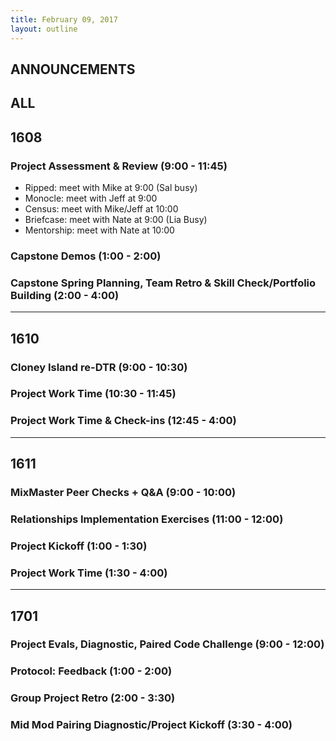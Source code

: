 ```yaml
---
title: February 09, 2017
layout: outline
---
```


## ANNOUNCEMENTS

## ALL

## 1608

### Project Assessment & Review (9:00 - 11:45)

* Ripped: meet with Mike at 9:00 (Sal busy)
* Monocle: meet with Jeff at 9:00
* Census: meet with Mike/Jeff at 10:00
* Briefcase: meet with Nate at 9:00 (Lia Busy)
* Mentorship: meet with Nate at 10:00

### Capstone Demos (1:00 - 2:00)

### Capstone Spring Planning, Team Retro & Skill Check/Portfolio Building (2:00 - 4:00)

***

## 1610

### Cloney Island re-DTR (9:00 - 10:30)

### Project Work Time (10:30 - 11:45)

### Project Work Time & Check-ins (12:45 - 4:00)

***

## 1611

### MixMaster Peer Checks + Q&A (9:00 - 10:00)

### Relationships Implementation Exercises (11:00 - 12:00)

### Project Kickoff (1:00 - 1:30)

### Project Work Time (1:30 - 4:00)

***

## 1701

### Project Evals, Diagnostic, Paired Code Challenge (9:00 - 12:00)

### Protocol: Feedback (1:00 - 2:00)

### Group Project Retro (2:00 - 3:30)

### Mid Mod Pairing Diagnostic/Project Kickoff (3:30 - 4:00)
